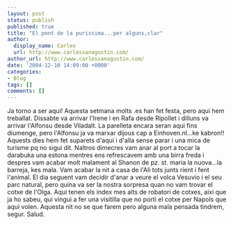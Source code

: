 ```yaml
---
layout: post
status: publish
published: true
title: "El pont de la purissima...per alguns,clar"
author:
  display_name: Carles
  url: http://www.carlessanagustin.com/
author_url: http://www.carlessanagustin.com/
date: '2004-12-10 14:09:00 +0000'
categories:
- Blog
tags: []
comments: []
---
```

Ja torno a ser aqui! Aquesta setmana molts .es han fet festa, pero aqui hem treballat. Dissabte va arrivar l'Irene i en Rafa desde Ripollet i dilluns va arrivar l'Alfonsu desde Viladalt. La parelleta encara seran aqui fins diumenge, pero l'Alfonsu ja va marxar dijous cap a Einhoven.nl...ke kabron!! Aquests dies hem fet suparets d'aqui i d'alla sense parar i una mica de turisme pq no sigui dit. Naltros dimecres vam anar al port a tocar la darabuka una estona mentres ens refrescavem amb una birra freda i despres vam acabar molt malament al Shanon de pz. st. maria la nuova...la barreja, kes mala. Vam acabar la nit a casa de l'Ali tots junts rient i fent l'animal. El dia seguent vam decidir d'anar a veure el volca Vesuvio i el seu parc natural, pero quina va ser la nostra sorpresa quan no vam trovar el cotxe de l'Olga. Aqui tenen els index mes alts de robatori de cotxes, aixi que ja ho sabeu, qui vingui a fer una visitilla que no porti el cotxe per Napols que aqui volen. Aquesta nit no se que farem pero alguna mala pensada tindrem, segur.
Salud.
